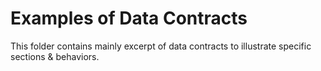 # Examples of Data Contracts

This folder contains mainly excerpt of data contracts to illustrate specific sections & behaviors.
